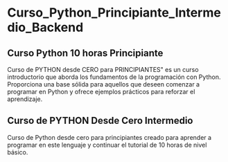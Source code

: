 # Curso_Python_Principiante_Intermedio_Backend

## Curso Python 10 horas Principiante
Curso de PYTHON desde CERO para PRINCIPIANTES" es un curso introductorio que aborda los fundamentos de la programación con Python.
Proporciona una base sólida para aquellos que deseen comenzar a programar en Python y ofrece ejemplos prácticos para reforzar el aprendizaje.

##  Curso de PYTHON Desde Cero Intermedio
Curso de Python desde cero para principiantes creado para aprender a programar en este lenguaje y continuar el tutorial de 10 horas de nivel básico.


